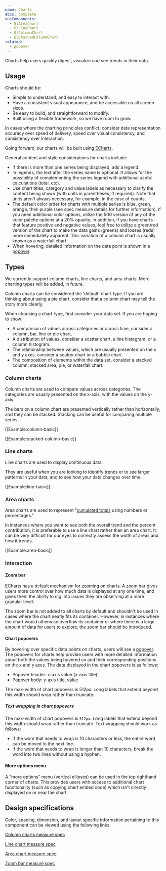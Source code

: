 ```yaml
---
name: Charts
docs: complete
vueComponents:
  - GlAreaChart
  - GlLineChart
  - GlColumnChart
  - GlStackedColumnChart
related:
  - popover
---
```


Charts help users quickly digest, visualize and see trends in their data.

## Usage

Charts should be:

- Simple to understand, and easy to interact with.
- Have a consistent visual appearance, and be accessible on all screen sizes.
- Be easy to build, and straightforward to modify.
- Built using a flexible framework, so we have room to grow.

In cases where the charting principles conflict, consider data representation accuracy over speed of delivery, speed over visual consistency, and consistency over interaction.

Going forward, our charts will be built using [ECharts](https://echarts.apache.org/).

General content and style considerations for charts include:

- If there is more than one series being displayed, add a legend.
- In legends, the text after the series name is optional. It allows for the possibility of complementing the series legend with additional useful calculations (total, etc).
- Use chart titles, category and value labels as necessary to clarify the content being shown (with units in parentheses, if required). Note that units aren't always necessary, for example, in the case of counts.
- The default color order for charts with multiple series is blue, green, orange, then purple (see spec measure details for further information). If you need additional color options, utilize the 500 version of any of the color palette options at a 20% opacity. In addition, if you have charts that feature positive and negative values, feel free to utilize a green/red version of the chart to make the data gains (greens) and losses (reds) more immediately apparent. This variation of a column chart is usually known as a waterfall chart.
- When hovering, detailed information on the data point is shown in a [popover](/components/popover).

## Types

We currently support column charts, line charts, and area charts. More charting types will be added, in future.

Column charts can be considered the 'default' chart type. If you are thinking about using a pie chart, consider that a column chart may tell the story more clearly.

When choosing a chart type, first consider your data set. If you are hoping to show:

- A comparison of values across categories or across time, consider a column, bar, line or pie chart.
- A distribution of values, consider a scatter chart, a line histogram, or a column histogram.
- The relationship between values, which are usually presented on the x and y axes, consider a scatter chart or a bubble chart.  
- The composition of elements within the data set, consider a stacked column, stacked area, pie, or waterfall chart.

### Column charts

Column charts are used to compare values across categories. The categories are usually presented on the x-axis, with the values on the y-axis.

The bars on a column chart are presented vertically rather than horizontally, and they can be stacked. Stacking can be useful for comparing multiple series.

[[Example:column-basic]]

[[Example:stacked-column-basic]]

### Line charts

Line charts are used to display continuous data.

They are useful when you are looking to identify trends or to see larger patterns in your data, and to see how your data changes over time.

[[Example:line-basic]]

### Area charts

Area charts are used to represent "[cumulated totals](http://www.vizwiz.com/2012/10/stacked-area-chart-vs-line-chart-great.html) using numbers or percentages."

In instances where you want to see both the overall trend and the percent contribution, it is preferable to use a line chart rather than an area chart. It can be very difficult for our eyes to correctly assess the width of areas and how it trends.

[[Example:area-basic]]

### Interaction

#### Zoom bar

ECharts has a default mechanism for [zooming on charts](https://echarts.apache.org/en/feature.html#interaction). A zoom bar gives users more control over how much data is displayed at any one time, and gives them the ability to dig into issues they are observing at a more granular level.

The zoom bar is not added to all charts by default and shouldn't be used in cases where the chart neatly fits its container. However, in instances where the chart would otherwise overflow its container or where there is a large amount of data for users to explore, the zoom bar should be introduced.

#### Chart popovers

By hovering over specific data points on charts, users will see a [popover](/components/popover/). The popovers for charts help provide users with more detailed information about both the values being hovered on and their corresponding positions on the x and y axes. The data displayed in the chart popovers is as follows:

- Popover header: x-axis value (x-axis title)
- Popover body: y-axis title, value

The max-width of chart popovers is 512px. Long labels that extend beyond this width should wrap rather than truncate. 

##### Text wrapping in chart popovers

The max-width of chart popovers is `512px`. Long labels that extend beyond this width should wrap rather than truncate. Text wrapping should work as follows:

- If the word that needs to wrap is 10 characters or less, the entire word can be moved to the next line.
- If the word that needs to wrap is longer than 10 characters, break the word into two lines without using a hyphen. 

#### More options menu

A "more options" menu (vertical ellipses) can be used in the top righthand corner of charts. This provides users with access to additional chart functionality (such as copying chart embed code) which isn't directly displayed on or near the chart.

## Design specifications

Color, spacing, dimension, and layout specific information pertaining to this component can be viewed using the following links:

[Column charts measure spec](http://gitlab-org.gitlab.io/gitlab-design/hosted/amelia/gd%23195-column-chart-design-spec-previews/)

[Line chart measure spec](http://gitlab-org.gitlab.io/gitlab-design/hosted/amelia/gd%23204-line-charts-spec-previews/)

[Area chart measure spec](http://gitlab-org.gitlab.io/gitlab-design/hosted/amelia/gitlab-design%23304-area-charts-spec-previews/)

[Zoom bar measure spec](http://gitlab-org.gitlab.io/gitlab-design/hosted/amelia/gd%23221-charts-scrolling-spec-previews/)
